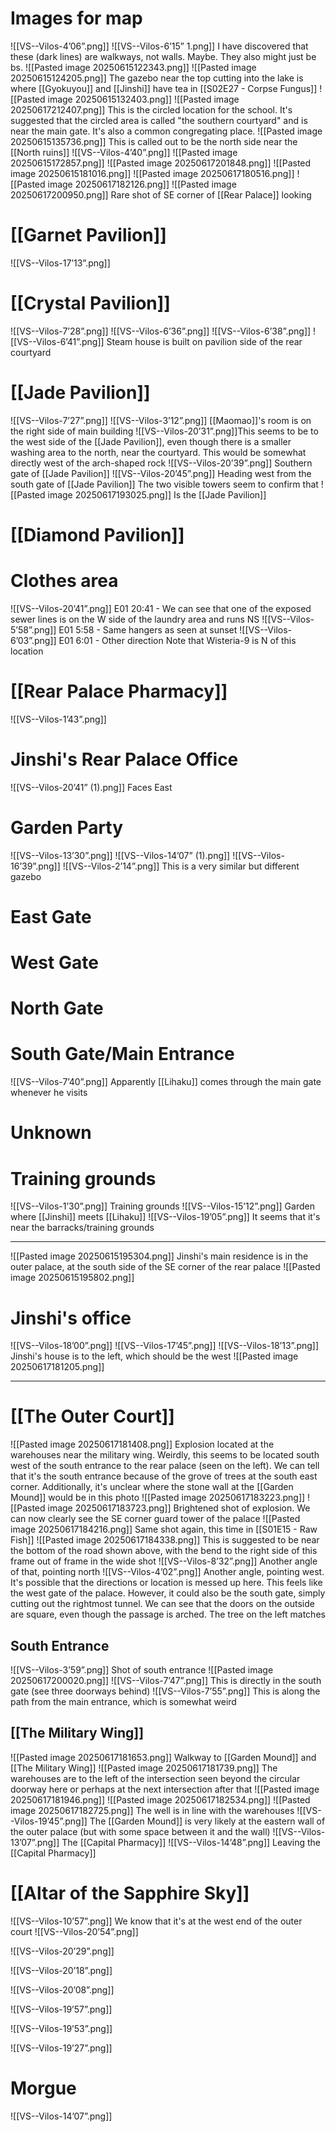 # Images for map
![[VS--Vilos-4’06”.png]]
![[VS--Vilos-6’15” 1.png]]
I have discovered that these (dark lines) are walkways, not walls. Maybe. They also might just be bs.
![[Pasted image 20250615122343.png]]
![[Pasted image 20250615124205.png]]
The gazebo near the top cutting into the lake is where [[Gyokuyou]] and [[Jinshi]] have tea in [[S02E27 - Corpse Fungus]]
![[Pasted image 20250615132403.png]]
![[Pasted image 20250617212407.png]]
This is the circled location for the school. It's suggested that the circled area is called "the southern courtyard" and is near the main gate. It's also a common congregating place.
![[Pasted image 20250615135736.png]]
This is called out to be the north side near the [[North ruins]]
![[VS--Vilos-4’40”.png]]
![[Pasted image 20250615172857.png]]
![[Pasted image 20250617201848.png]]
![[Pasted image 20250615181016.png]]
![[Pasted image 20250617180516.png]]
![[Pasted image 20250617182126.png]]
![[Pasted image 20250617200950.png]]
Rare shot of SE corner of [[Rear Palace]] looking 
# [[Garnet Pavilion]]
![[VS--Vilos-17’13”.png]]
# [[Crystal Pavilion]]
![[VS--Vilos-7’28”.png]]
![[VS--Vilos-6’36”.png]]
![[VS--Vilos-6’38”.png]]
![[VS--Vilos-6’41”.png]]
Steam house is built on pavilion side of the rear courtyard
# [[Jade Pavilion]]
![[VS--Vilos-7’27”.png]]
![[VS--Vilos-3’12”.png]]
[[Maomao]]'s room is on the right side of main building
![[VS--Vilos-20’31”.png]]This seems to be to the west side of the [[Jade Pavilion]], even though there is a smaller washing area to the north, near the courtyard. This would be somewhat directly west of the arch-shaped rock
![[VS--Vilos-20’39”.png]]
Southern gate of [[Jade Pavilion]]
![[VS--Vilos-20’45”.png]]
Heading west from the south gate of [[Jade Pavilion]]
The two visible towers seem to confirm that 
![[Pasted image 20250617193025.png]]
Is the [[Jade Pavilion]]
# [[Diamond Pavilion]]
# Clothes area
![[VS--Vilos-20’41”.png]]
E01 20:41 - We can see that one of the exposed sewer lines is on the W side of the laundry area and runs NS
![[VS--Vilos-5’58”.png]]
E01 5:58 - Same hangers as seen at sunset
![[VS--Vilos-6’03”.png]]
E01 6:01 - Other direction
Note that Wisteria-9 is N of this location

# [[Rear Palace Pharmacy]]
![[VS--Vilos-1’43”.png]]
# Jinshi's Rear Palace Office
![[VS--Vilos-20’41” (1).png]]
Faces East
# Garden Party
![[VS--Vilos-13’30”.png]]
![[VS--Vilos-14’07” (1).png]]
![[VS--Vilos-16’39”.png]]
![[VS--Vilos-2’14”.png]]
This is a very similar but different gazebo

# East Gate

# West Gate
# North Gate
# South Gate/Main Entrance
![[VS--Vilos-7’40”.png]]
Apparently [[Lihaku]] comes through the main gate whenever he visits
# Unknown

# Training grounds
![[VS--Vilos-1’30”.png]]
Training grounds
![[VS--Vilos-15’12”.png]]
Garden where [[Jinshi]] meets [[Lihaku]]
![[VS--Vilos-19’05”.png]]
It seems that it's near the barracks/training grounds

----
![[Pasted image 20250615195304.png]]
Jinshi's main residence is in the outer palace, at the south side of the SE corner of the rear palace
![[Pasted image 20250615195802.png]]
# Jinshi's office
![[VS--Vilos-18’00”.png]]
![[VS--Vilos-17’45”.png]]
![[VS--Vilos-18’13”.png]]
Jinshi's house is to the left, which should be the west
![[Pasted image 20250617181205.png]]

---
# [[The Outer Court]]
![[Pasted image 20250617181408.png]]
Explosion located at the warehouses near the military wing. Weirdly, this seems to be located south west of the south entrance to the rear palace (seen on the left). We can tell that it's the south entrance because of the grove of trees at the south east corner. Additionally, it's unclear where the stone wall at the [[Garden Mound]] would be in this photo
![[Pasted image 20250617183223.png]]
![[Pasted image 20250617183723.png]]
Brightened shot of explosion. We can now clearly see the SE corner guard tower of the palace
![[Pasted image 20250617184216.png]]
Same shot again, this time in [[S01E15 - Raw Fish]]
![[Pasted image 20250617184338.png]]
This is suggested to be near the bottom of the road shown above, with the bend to the right side of this frame out of frame in the wide shot
![[VS--Vilos-8’32”.png]]
Another angle of that, pointing north
![[VS--Vilos-4’02”.png]]
Another angle, pointing west. It's possible that the directions or location is messed up here. This feels like the west gate of the palace.
However, it could also be the south gate, simply cutting out the rightmost tunnel. We can see that the doors on the outside are square, even though the passage is arched. The tree on the left matches 
## South Entrance
![[VS--Vilos-3’59”.png]]
Shot of south entrance
![[Pasted image 20250617200020.png]]
![[VS--Vilos-7’47”.png]]
This is directly in the south gate (see three doorways behind)
![[VS--Vilos-7’55”.png]]
This is along the path from the main entrance, which is somewhat weird
## [[The Military Wing]]
![[Pasted image 20250617181653.png]]
Walkway to [[Garden Mound]] and [[The Military Wing]]
![[Pasted image 20250617181739.png]]
The warehouses are to the left of the intersection seen beyond the circular doorway here or perhaps at the next intersection after that
![[Pasted image 20250617181946.png]]
![[Pasted image 20250617182534.png]]
![[Pasted image 20250617182725.png]]
The well is in line with the warehouses
![[VS--Vilos-19’45”.png]]
The [[Garden Mound]] is very likely at the eastern wall of the outer palace (but with some space between it and the wall)
![[VS--Vilos-13’07”.png]]
The [[Capital Pharmacy]]
![[VS--Vilos-14’48”.png]]
Leaving the [[Capital Pharmacy]]
# [[Altar of the Sapphire Sky]]
![[VS--Vilos-10’57”.png]]
We know that it's at the west end of the outer court
![[VS--Vilos-20’54”.png]]

![[VS--Vilos-20’29”.png]]

![[VS--Vilos-20’18”.png]]

![[VS--Vilos-20’08”.png]]

![[VS--Vilos-19’57”.png]]

![[VS--Vilos-19’53”.png]]

![[VS--Vilos-19’27”.png]]
# Morgue
![[VS--Vilos-14’07”.png]]